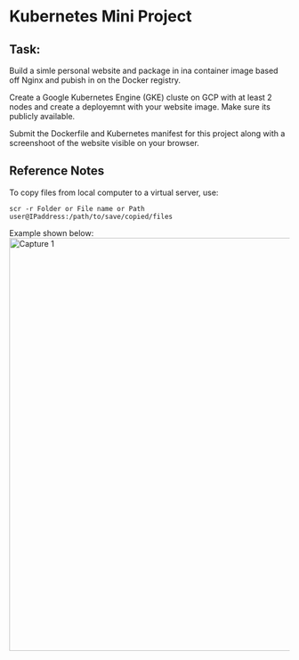 # Kubernetes Mini Project

## Task:
Build a simle personal website and package in ina container image based off Nginx and pubish in on the Docker registry.

Create a Google Kubernetes Engine (GKE) cluste on GCP with at least 2 nodes and create a deployemnt with your website image.
Make sure its publicly available.

Submit the Dockerfile and Kubernetes manifest for this project along with a screenshoot of the website visible on your browser.


## Reference Notes
To copy files from local computer to a virtual server, use:

```
scr -r Folder or File name or Path user@IPaddress:/path/to/save/copied/files
```
Example shown below:
<img width="742" alt="Capture 1" src="https://user-images.githubusercontent.com/83463641/221871598-ecc9d87f-2a29-4397-b10f-873da82076b8.PNG">

